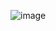 ![image](https://github.com/lauri-sa/Urheilu1/assets/83019655/e50f4ef9-43b4-42cd-a142-1412bfbe18ad)
